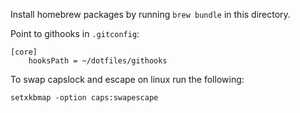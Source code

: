 Install homebrew packages by running `brew bundle` in this directory.

Point to githooks in `.gitconfig`:

```
[core]
	hooksPath = ~/dotfiles/githooks
```

To swap capslock and escape on linux run the following:

`setxkbmap -option caps:swapescape`
